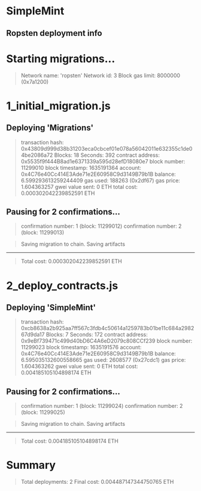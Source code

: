# SimpleMint

## Ropsten deployment info

Starting migrations...
======================
> Network name:    'ropsten'
> Network id:      3
> Block gas limit: 8000000 (0x7a1200)


1_initial_migration.js
======================

   Deploying 'Migrations'
   ----------------------
   > transaction hash:    0x43809d999d38b31203eca0cbcef01e078a56042011e632355c1de04be2086a72
   > Blocks: 18           Seconds: 392
   > contract address:    0x5535f9f444B8ad1e6371339a595d28efD18080e7
   > block number:        11299010
   > block timestamp:     1635191364
   > account:             0x4C76e40Cc414E3Ade71e2E60958C9d3149B79b1B
   > balance:             6.599293613259244409
   > gas used:            188263 (0x2df67)
   > gas price:           1.604363257 gwei
   > value sent:          0 ETH
   > total cost:          0.000302042239852591 ETH

   Pausing for 2 confirmations...
   ------------------------------
   > confirmation number: 1 (block: 11299012)
   > confirmation number: 2 (block: 11299013)

   > Saving migration to chain.
   > Saving artifacts
   -------------------------------------
   > Total cost:     0.000302042239852591 ETH


2_deploy_contracts.js
=====================

   Deploying 'SimpleMint'
   ----------------------
   > transaction hash:    0xcb8638a2b925aa7ff567c3fdb4c50614a1259783b01be11c684a298267d9da17
   > Blocks: 7            Seconds: 172
   > contract address:    0x9eBf739471c499d40bD6C4A6eD2079c808CCf239
   > block number:        11299023
   > block timestamp:     1635191576
   > account:             0x4C76e40Cc414E3Ade71e2E60958C9d3149B79b1B
   > balance:             6.595035132600558665
   > gas used:            2608577 (0x27cdc1)
   > gas price:           1.604363262 gwei
   > value sent:          0 ETH
   > total cost:          0.004185105104898174 ETH

   Pausing for 2 confirmations...
   ------------------------------
   > confirmation number: 1 (block: 11299024)
   > confirmation number: 2 (block: 11299025)

   > Saving migration to chain.
   > Saving artifacts
   -------------------------------------
   > Total cost:     0.004185105104898174 ETH


Summary
=======
> Total deployments:   2
> Final cost:          0.004487147344750765 ETH
